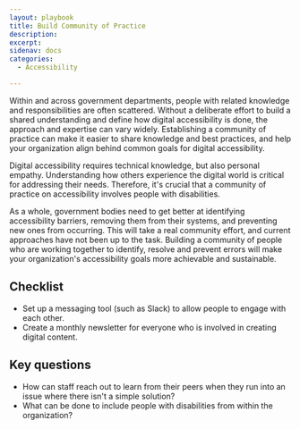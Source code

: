 ```yaml
---
layout: playbook
title: Build Community of Practice
description: 
excerpt: 
sidenav: docs
categories:
  - Accessibility

---
```


Within and across government departments, people with related knowledge and responsibilities are often scattered. Without a deliberate effort to build a shared understanding and define how digital accessibility is done, the approach and expertise can vary widely. Establishing a community of practice can make it easier to share knowledge and best practices, and help your organization align behind common goals for digital accessibility.

Digital accessibility requires technical knowledge, but also personal empathy. Understanding how others experience the digital world is critical for addressing their needs. Therefore, it's crucial that a community of practice on accessibility involves people with disabilities.

As a whole, government bodies need to get better at identifying accessibility barriers, removing them from their systems, and preventing new ones from occurring. This will take a real community effort, and current approaches have not been up to the task. Building a community of people who are working together to identify, resolve and prevent errors will make your organization's accessibility goals more achievable and sustainable.

## Checklist
* Set up a messaging tool (such as Slack) to allow people to engage with each other.
* Create a monthly newsletter for everyone who is involved in creating digital content.

## Key questions
* How can staff reach out to learn from their peers when they run into an issue where there isn't a simple solution? 
* What can be done to include people with disabilities from within the organization?
